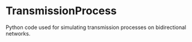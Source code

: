 # TransmissionProcess
Python code used for simulating transmission processes on bidirectional networks.
